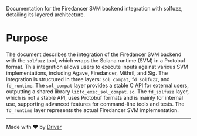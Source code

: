 <!--------------------------------------------------------------------------------->
<!-- IMPORTANT: This file is auto-generated by Driver (https://driver.ai). -------->
<!-- Manual edits may be overwritten on future commits. --------------------------->
<!--------------------------------------------------------------------------------->

Documentation for the Firedancer SVM backend integration with solfuzz, detailing its layered architecture.

# Purpose
The document describes the integration of the Firedancer SVM backend with the `solfuzz` tool, which wraps the Solana runtime (SVM) in a Protobuf format. This integration allows users to execute inputs against various SVM implementations, including Agave, Firedancer, Mithril, and Sig. The integration is structured in three layers: `sol_compat`, `fd_solfuzz`, and `fd_runtime`. The `sol_compat` layer provides a stable C API for external users, outputting a shared library `libfd_exec_sol_compat.so`. The `fd_solfuzz` layer, which is not a stable API, uses Protobuf formats and is mainly for internal use, supporting advanced features for command-line tools and tests. The `fd_runtime` layer represents the actual Firedancer SVM implementation.

---
Made with ❤️ by [Driver](https://www.driver.ai/)